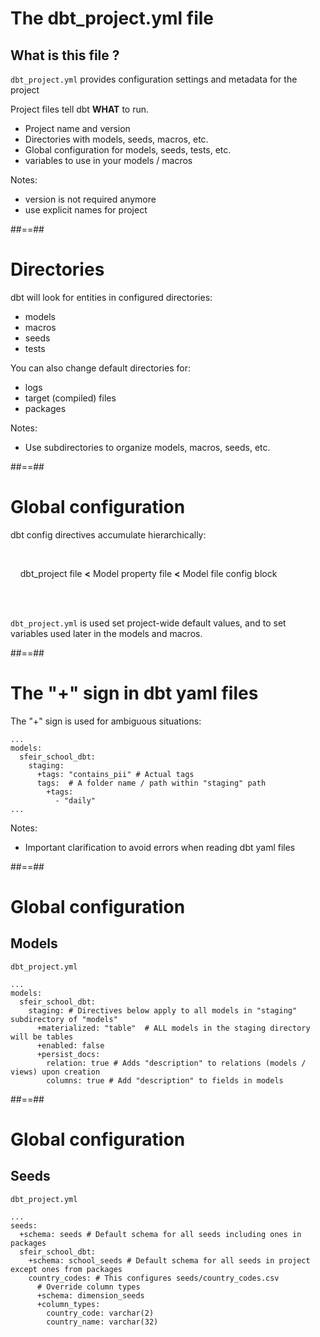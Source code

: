 <!-- .slide -->
# The dbt_project.yml file

## What is this file ?

`dbt_project.yml` provides configuration settings and metadata for the project

Project files tell dbt **WHAT** to run.

* Project name and version
* Directories with models, seeds, macros, etc.
* Global configuration for models, seeds, tests, etc.
* variables to use in your models / macros

Notes:
- version is not required anymore
- use explicit names for project

##==##
# Directories

dbt will look for entities in configured directories:

* models
* macros
* seeds
* tests

You can also change default directories for:

* logs
* target (compiled) files
* packages

Notes:
- Use subdirectories to organize models, macros, seeds, etc.

##==##
# Global configuration

dbt config directives accumulate hierarchically:

<br>

&nbsp;&nbsp;&nbsp;&nbsp;dbt_project file **<** Model property file **<** Model file config block

<br><br>

`dbt_project.yml` is used set project-wide default values, and to set variables used later in the models and macros.

##==##
<!-- .slide: class="with-code"-->
# The "+" sign in dbt yaml files

The "+" sign is used for ambiguous situations:

```yaml[]
...
models:
  sfeir_school_dbt:
    staging:
      +tags: "contains_pii" # Actual tags
      tags:  # A folder name / path within "staging" path
        +tags:
          - "daily"
...
```

Notes:
- Important clarification to avoid errors when reading dbt yaml files

##==##
<!-- .slide: class="with-code"-->
# Global configuration

## Models

`dbt_project.yml`
```yaml[]
...
models:
  sfeir_school_dbt:
    staging: # Directives below apply to all models in "staging" subdirectory of "models"
      +materialized: "table"  # ALL models in the staging directory will be tables
      +enabled: false
      +persist_docs:
        relation: true # Adds "description" to relations (models / views) upon creation
        columns: true # Add "description" to fields in models
```

##==##
<!-- .slide: class="with-code"-->
# Global configuration

## Seeds

`dbt_project.yml`
```yaml[]
...
seeds:
  +schema: seeds # Default schema for all seeds including ones in packages
  sfeir_school_dbt:
    +schema: school_seeds # Default schema for all seeds in project except ones from packages
    country_codes: # This configures seeds/country_codes.csv
      # Override column types
      +schema: dimension_seeds
      +column_types:
        country_code: varchar(2)
        country_name: varchar(32)
```
